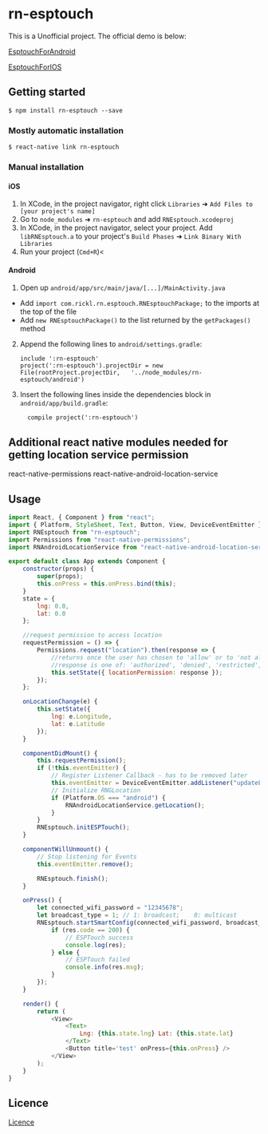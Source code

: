 # rn-esptouch

This is a Unofficial project. The official demo is below:

[EsptouchForAndroid](https://github.com/EspressifApp/EsptouchForAndroid)

[EsptouchForIOS](https://github.com/EspressifApp/EsptouchForIOS)

## Getting started

`$ npm install rn-esptouch --save`

### Mostly automatic installation

`$ react-native link rn-esptouch`

### Manual installation

#### iOS

1. In XCode, in the project navigator, right click `Libraries` ➜ `Add Files to [your project's name]`
2. Go to `node_modules` ➜ `rn-esptouch` and add `RNEsptouch.xcodeproj`
3. In XCode, in the project navigator, select your project. Add `libRNEsptouch.a` to your project's `Build Phases` ➜ `Link Binary With Libraries`
4. Run your project (`Cmd+R`)<

#### Android

1. Open up `android/app/src/main/java/[...]/MainActivity.java`

-   Add `import com.rickl.rn.esptouch.RNEsptouchPackage;` to the imports at the top of the file
-   Add `new RNEsptouchPackage()` to the list returned by the `getPackages()` method

2. Append the following lines to `android/settings.gradle`:
    ```
    include ':rn-esptouch'
    project(':rn-esptouch').projectDir = new File(rootProject.projectDir, 	'../node_modules/rn-esptouch/android')
    ```
3. Insert the following lines inside the dependencies block in `android/app/build.gradle`:
    ```
      compile project(':rn-esptouch')
    ```

## Additional react native modules needed for getting location service permission

react-native-permissions
react-native-android-location-service

## Usage

```javascript
import React, { Component } from "react";
import { Platform, StyleSheet, Text, Button, View, DeviceEventEmitter } from "react-native";
import RNEsptouch from "rn-esptouch";
import Permissions from "react-native-permissions";
import RNAndroidLocationService from "react-native-android-location-service";

export default class App extends Component {
    constructor(props) {
        super(props);
        this.onPress = this.onPress.bind(this);
    }
    state = {
        lng: 0.0,
        lat: 0.0
    };

    //request permission to access location
    requestPermission = () => {
        Permissions.request("location").then(response => {
            //returns once the user has chosen to 'allow' or to 'not allow' access
            //response is one of: 'authorized', 'denied', 'restricted', or 'undetermined'
            this.setState({ locationPermission: response });
        });
    };

    onLocationChange(e) {
        this.setState({
            lng: e.Longitude,
            lat: e.Latitude
        });
    }

    componentDidMount() {
        this.requestPermission();
        if (!this.eventEmitter) {
            // Register Listener Callback - has to be removed later
            this.eventEmitter = DeviceEventEmitter.addListener("updateLocation", this.onLocationChange.bind(this));
            // Initialize RNGLocation
            if (Platform.OS === "android") {
                RNAndroidLocationService.getLocation();
            }
        }
        RNEsptouch.initESPTouch();
    }

    componentWillUnmount() {
        // Stop listening for Events
        this.eventEmitter.remove();

        RNEsptouch.finish();
    }

    onPress() {
        let connected_wifi_password = "12345678";
        let broadcast_type = 1; // 1: broadcast;	0: multicast
        RNEsptouch.startSmartConfig(connected_wifi_password, broadcast_type).then(res => {
            if (res.code == 200) {
                // ESPTouch success
                console.log(res);
            } else {
                // ESPTouch failed
                console.info(res.msg);
            }
        });
    }

    render() {
        return (
            <View>
                <Text>
                    Lng: {this.state.lng} Lat: {this.state.lat}
                </Text>
                <Button title='test' onPress={this.onPress} />
            </View>
        );
    }
}
```

## Licence

[Licence](https://github.com/EspressifApp/EsptouchForIOS/blob/master/ESPRESSIF_MIT_LICENSE_V1.LICENSE)

